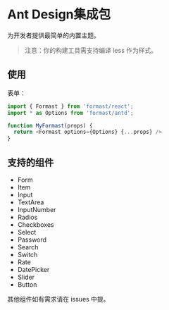 # Ant Design集成包

为开发者提供最简单的内置主题。

> 注意：你的构建工具需支持编译 less 作为样式。

## 使用

表单：

```js
import { Formast } from 'formast/react';
import * as Options from 'formast/antd';

function MyFormast(props) {
  return <Formast options={Options} {...props} />
}
```

## 支持的组件

- Form
- Item
- Input
- TextArea
- InputNumber
- Radios
- Checkboxes
- Select
- Password
- Search
- Switch
- Rate
- DatePicker
- Slider
- Button

其他组件如有需求请在 issues 中提。
